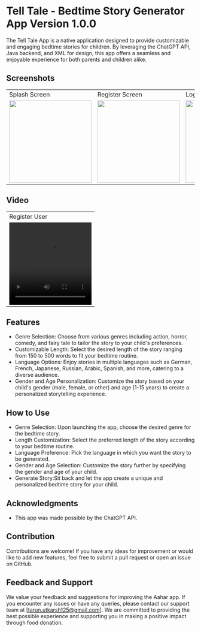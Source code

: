 # Tell Tale - Bedtime Story Generator App Version 1.0.0

The Tell Tale App is a native application designed to provide customizable and engaging bedtime stories for children. By leveraging the ChatGPT API, Java backend, and XML for design, this app offers a seamless and enjoyable experience for both parents and children alike.

## Screenshots

<p align="center" float="left">
<table>
  <tr>
    <td>Splash Screen</td>
    <td>Register Screen</td>
    <td>Login Screen</td>
    <td>Dashboard Screen</td>
  </tr>
  <tr>
    <td><img src="https://github.com/TarunSingh2002/AAHAR1.0.0/assets/133011792/ec9d3b10-ddd6-4c9e-8f8b-fdda547fc021" width="220"></td>
    <td><img src="https://github.com/TarunSingh2002/AAHAR1.0.0/assets/133011792/ed606fde-606c-423a-a445-44da1ec684f9" width="220"></td>
    <td><img src="https://github.com/TarunSingh2002/AAHAR1.0.0/assets/133011792/e5670d0b-730d-4e26-9d47-07f8dc756966" width="220"></td>
    <td><img src="https://github.com/TarunSingh2002/AAHAR1.0.0/assets/133011792/a13831cd-10f4-4660-93c5-fdcdc25ba0cb" width="220"></td>
  </tr>
 </table>
 </p>

## Video 

<p align="center" float="left">
<table>
  <tr>
    <td>Register User</td>
  </tr>
  <tr>
    <td><video src="https://github.com/TarunSingh2002/AAHAR1.0.0/assets/133011792/41af74c9-9637-4109-a3b3-71c4464c4e0f" width="220" height="220"></video></td>
  </tr>
 </table>
 </p>


## Features

- Genre Selection: Choose from various genres including action, horror, comedy, and fairy tale to tailor the story to your child's preferences.
- Customizable Length: Select the desired length of the story ranging from 150 to 500 words to fit your bedtime routine.
- Language Options: Enjoy stories in multiple languages such as German, French, Japanese, Russian, Arabic, Spanish, and more, catering to a diverse audience.
- Gender and Age Personalization: Customize the story based on your child's gender (male, female, or other) and age (1-15 years) to create a personalized storytelling experience.

## How to Use

- Genre Selection: Upon launching the app, choose the desired genre for the bedtime story.
- Length Customization: Select the preferred length of the story according to your bedtime routine.
- Language Preference: Pick the language in which you want the story to be generated.
- Gender and Age Selection: Customize the story further by specifying the gender and age of your child.
- Generate Story:Sit back and let the app create a unique and personalized bedtime story for your child.

## Acknowledgments

- This app was made possible by the ChatGPT API.

## Contribution

Contributions are welcome! If you have any ideas for improvement or would like to add new features, feel free to submit a pull request or open an issue on GitHub.

## Feedback and Support

We value your feedback and suggestions for improving the Aahar app. If you encounter any issues or have any queries, please contact our support team at [tarun.utkarsh125@gmail.com]. We are committed to providing the best possible experience and supporting you in making a positive impact through food donation.





















































































